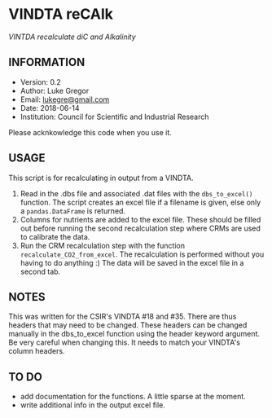 VINDTA reCAlk
=============
*VINTDA recalculate diC and Alkalinity*


INFORMATION
-----------
- Version: 0.2
- Author:  Luke Gregor
- Email:   lukegre@gmail.com
- Date:    2018-06-14
- Institution: Council for Scientific and Industrial Research

Please acknkowledge this code when you use it.


USAGE
-----
This script is for recalculating in output from a VINDTA.

1. Read in the .dbs file and associated .dat files with the `dbs_to_excel()` function. The script creates an excel file if a  filename is given, else only a `pandas.DataFrame` is returned.
2. Columns for nutrients are added to the excel file. These should be filled out before running the second recalculation step where CRMs are used to calibrate the data.
3. Run the CRM recalculation step with the function `recalculate_CO2_from_excel`. The recalculation is performed without you having to do anything :) The data will be saved in the excel file in a second tab.


NOTES
-----
This was written for the CSIR's VINDTA #18 and #35.
There are thus headers that may need to be changed.
These headers can be changed manually in the dbs_to_excel
function using the header keyword argument. Be very
careful when changing this. It needs to match your
VINDTA's column headers.


TO DO
-----
- add documentation for the functions. A little sparse at the moment.
- write additional info in the output excel file.
